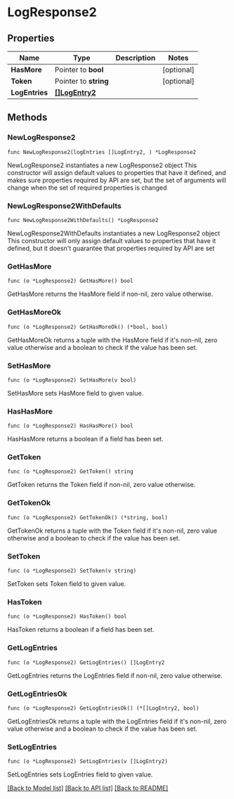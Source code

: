 # LogResponse2

## Properties

Name | Type | Description | Notes
------------ | ------------- | ------------- | -------------
**HasMore** | Pointer to **bool** |  | [optional] 
**Token** | Pointer to **string** |  | [optional] 
**LogEntries** | [**[]LogEntry2**](LogEntry2.md) |  | 

## Methods

### NewLogResponse2

`func NewLogResponse2(logEntries []LogEntry2, ) *LogResponse2`

NewLogResponse2 instantiates a new LogResponse2 object
This constructor will assign default values to properties that have it defined,
and makes sure properties required by API are set, but the set of arguments
will change when the set of required properties is changed

### NewLogResponse2WithDefaults

`func NewLogResponse2WithDefaults() *LogResponse2`

NewLogResponse2WithDefaults instantiates a new LogResponse2 object
This constructor will only assign default values to properties that have it defined,
but it doesn't guarantee that properties required by API are set

### GetHasMore

`func (o *LogResponse2) GetHasMore() bool`

GetHasMore returns the HasMore field if non-nil, zero value otherwise.

### GetHasMoreOk

`func (o *LogResponse2) GetHasMoreOk() (*bool, bool)`

GetHasMoreOk returns a tuple with the HasMore field if it's non-nil, zero value otherwise
and a boolean to check if the value has been set.

### SetHasMore

`func (o *LogResponse2) SetHasMore(v bool)`

SetHasMore sets HasMore field to given value.

### HasHasMore

`func (o *LogResponse2) HasHasMore() bool`

HasHasMore returns a boolean if a field has been set.

### GetToken

`func (o *LogResponse2) GetToken() string`

GetToken returns the Token field if non-nil, zero value otherwise.

### GetTokenOk

`func (o *LogResponse2) GetTokenOk() (*string, bool)`

GetTokenOk returns a tuple with the Token field if it's non-nil, zero value otherwise
and a boolean to check if the value has been set.

### SetToken

`func (o *LogResponse2) SetToken(v string)`

SetToken sets Token field to given value.

### HasToken

`func (o *LogResponse2) HasToken() bool`

HasToken returns a boolean if a field has been set.

### GetLogEntries

`func (o *LogResponse2) GetLogEntries() []LogEntry2`

GetLogEntries returns the LogEntries field if non-nil, zero value otherwise.

### GetLogEntriesOk

`func (o *LogResponse2) GetLogEntriesOk() (*[]LogEntry2, bool)`

GetLogEntriesOk returns a tuple with the LogEntries field if it's non-nil, zero value otherwise
and a boolean to check if the value has been set.

### SetLogEntries

`func (o *LogResponse2) SetLogEntries(v []LogEntry2)`

SetLogEntries sets LogEntries field to given value.



[[Back to Model list]](../README.md#documentation-for-models) [[Back to API list]](../README.md#documentation-for-api-endpoints) [[Back to README]](../README.md)


